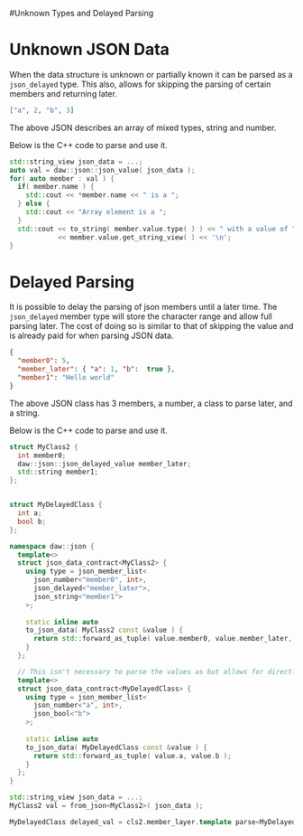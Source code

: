 #Unknown Types and Delayed Parsing

# Unknown JSON Data
When the data structure is unknown or partially known it can be parsed as a `json_delayed` type. This also, allows for skipping the parsing of certain members and returning later. 

```json
["a", 2, "b", 3]
``` 
The above JSON describes an array of mixed types, string and number.

Below is the C++ code to parse and use it.
```c++
std::string_view json_data = ...;
auto val = daw::json::json_value( json_data );
for( auto member : val ) {
  if( member.name ) {
    std::cout << *member.name << " is a ";
  } else {
    std::cout << "Array element is a ";
  }
  std::cout << to_string( member.value.type( ) ) << " with a value of "
            << member.value.get_string_view( ) << '\n';
}
```

# Delayed Parsing
It is possible to delay the parsing of json members until a later time.  The `json_delayed` member type will store the character range and allow full parsing later.  The cost of doing so is similar to that of skipping the value and is already paid for when parsing JSON data.

```json
{
  "member0": 5,
  "member_later": { "a": 1, "b":  true },
  "member1": "Hello world"
}
```

The above JSON class has 3 members, a number, a class to parse later, and a string.

Below is the C++ code to parse and use it.
```c++
struct MyClass2 {
  int member0;
  daw::json::json_delayed_value member_later;
  std::string member1;
};


struct MyDelayedClass {
  int a;
  bool b;	
};

namespace daw::json {	
  template<>
  struct json_data_contract<MyClass2> {
    using type = json_member_list<
      json_number<"member0", int>,
      json_delayed<"member_later">,
      json_string<"member1">
    >;
 
    static inline auto
    to_json_data( MyClass2 const &value ) {
      return std::forward_as_tuple( value.member0, value.member_later, value.member1 );
    }
  }; 

  // This isn't necessary to parse the values as but allows for directly constructing the object
  template<>
  struct json_data_contract<MyDelayedClass> {
    using type = json_member_list<
      json_number<"a", int>,
      json_bool<"b">
    >;
 
    static inline auto
    to_json_data( MyDelayedClass const &value ) {
      return std::forward_as_tuple( value.a, value.b );
    }
  }; 
}

std::string_view json_data = ...;
MyClass2 val = from_json<MyClass2>( json_data );

MyDelayedClass delayed_val = cls2.member_layer.template parse<MyDelayedClass>( );
```
